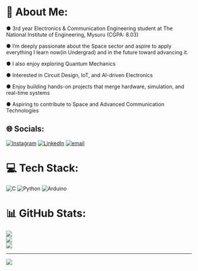 # 💫 About Me:
●  3rd year Electronics & Communication Engineering student at The National Institute of Engineering, Mysuru (CGPA: 8.03)<br>

●  I’m deeply passionate about the Space sector and aspire to apply everything I learn now(in Undergrad) and in the future toward advancing it.<br>

●  I also enjoy exploring Quantum Mechanics<br>

●  Interested in Circuit Design, IoT, and AI-driven Electronics<br>

●  Enjoy building hands-on projects that merge hardware, simulation, and real-time systems<br>

●  Aspiring to contribute to Space and Advanced Communication Technologies


## 🌐 Socials:
[![Instagram](https://img.shields.io/badge/Instagram-%23E4405F.svg?logo=Instagram&logoColor=white)](https://instagram.com/milanbhat_official) [![LinkedIn](https://img.shields.io/badge/LinkedIn-%230077B5.svg?logo=linkedin&logoColor=white)](https://linkedin.com/in/milan-bhat-09562a2ba) [![email](https://img.shields.io/badge/Email-D14836?logo=gmail&logoColor=white)](mailto:bhatmilan29@gmail.com) 

# 💻 Tech Stack:
![C](https://img.shields.io/badge/c-%2300599C.svg?style=for-the-badge&logo=c&logoColor=white) ![Python](https://img.shields.io/badge/python-3670A0?style=for-the-badge&logo=python&logoColor=ffdd54) ![Arduino](https://img.shields.io/badge/-Arduino-00979D?style=for-the-badge&logo=Arduino&logoColor=white)
# 📊 GitHub Stats:
![](https://github-readme-stats.vercel.app/api?username=milanbhat1&theme=dark&hide_border=false&include_all_commits=false&count_private=false)<br/>
![](https://nirzak-streak-stats.vercel.app/?user=milanbhat1&theme=dark&hide_border=false)<br/>
![](https://github-readme-stats.vercel.app/api/top-langs/?username=milanbhat1&theme=dark&hide_border=false&include_all_commits=false&count_private=false&layout=compact)

---
[![](https://visitcount.itsvg.in/api?id=milanbhat1&icon=10&color=0)](https://visitcount.itsvg.in)


